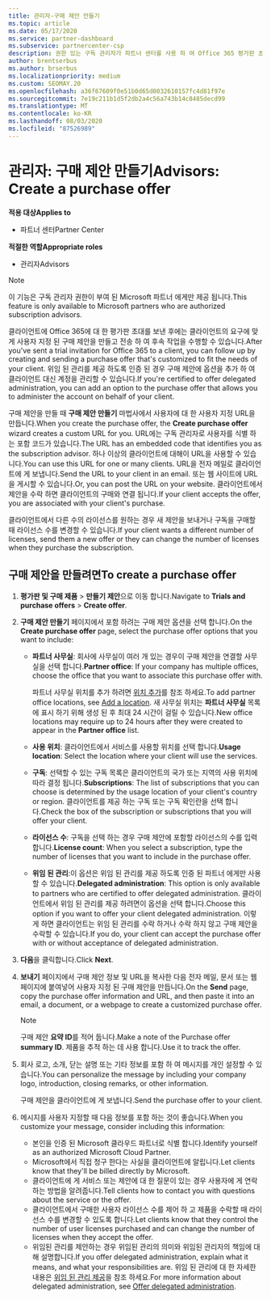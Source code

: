 ```yaml
---
title: 관리자-구매 제안 만들기
ms.topic: article
ms.date: 05/17/2020
ms.service: partner-dashboard
ms.subservice: partnercenter-csp
description: 권한 있는 구독 관리자가 파트너 센터를 사용 하 여 Office 365 평가판 초대에 포함할 구매 제안 및 사용자 지정 URL을 만드는 방법을 알아보세요.
author: brentserbus
ms.author: brserbus
ms.localizationpriority: medium
ms.custom: SEOMAY.20
ms.openlocfilehash: a36f67609f0e51b0d65d0032610157fc4d81f97e
ms.sourcegitcommit: 7e19c211b1d5f2db2a4c56a743b14c8485decd99
ms.translationtype: MT
ms.contentlocale: ko-KR
ms.lasthandoff: 08/03/2020
ms.locfileid: "87526989"
---
```

# <a name="advisors-create-a-purchase-offer"></a><span data-ttu-id="b2124-103">관리자: 구매 제안 만들기</span><span class="sxs-lookup"><span data-stu-id="b2124-103">Advisors: Create a purchase offer</span></span>

<span data-ttu-id="b2124-104">**적용 대상**</span><span class="sxs-lookup"><span data-stu-id="b2124-104">**Applies to**</span></span>

- <span data-ttu-id="b2124-105">파트너 센터</span><span class="sxs-lookup"><span data-stu-id="b2124-105">Partner Center</span></span>
 
<span data-ttu-id="b2124-106">**적절한 역할**</span><span class="sxs-lookup"><span data-stu-id="b2124-106">**Appropriate roles**</span></span>

- <span data-ttu-id="b2124-107">관리자</span><span class="sxs-lookup"><span data-stu-id="b2124-107">Advisors</span></span>


> [!NOTE]
> <span data-ttu-id="b2124-108">이 기능은 구독 관리자 권한이 부여 된 Microsoft 파트너 에게만 제공 됩니다.</span><span class="sxs-lookup"><span data-stu-id="b2124-108">This feature is only available to Microsoft partners who are authorized subscription advisors.</span></span>

<span data-ttu-id="b2124-109">클라이언트에 Office 365에 대 한 평가판 초대를 보낸 후에는 클라이언트의 요구에 맞게 사용자 지정 된 구매 제안을 만들고 전송 하 여 후속 작업을 수행할 수 있습니다.</span><span class="sxs-lookup"><span data-stu-id="b2124-109">After you've sent a trial invitation for Office 365 to a client, you can follow up by creating and sending a purchase offer that's customized to fit the needs of your client.</span></span> <span data-ttu-id="b2124-110">위임 된 관리를 제공 하도록 인증 된 경우 구매 제안에 옵션을 추가 하 여 클라이언트 대신 계정을 관리할 수 있습니다.</span><span class="sxs-lookup"><span data-stu-id="b2124-110">If you're certified to offer delegated administration, you can add an option to the purchase offer that allows you to administer the account on behalf of your client.</span></span>

<span data-ttu-id="b2124-111">구매 제안을 만들 때 **구매 제안 만들기** 마법사에서 사용자에 대 한 사용자 지정 URL을 만듭니다.</span><span class="sxs-lookup"><span data-stu-id="b2124-111">When you create the purchase offer, the **Create purchase offer** wizard creates a custom URL for you.</span></span> <span data-ttu-id="b2124-112">URL에는 구독 관리자로 사용자를 식별 하는 포함 코드가 있습니다.</span><span class="sxs-lookup"><span data-stu-id="b2124-112">The URL has an embedded code that identifies you as the subscription advisor.</span></span> <span data-ttu-id="b2124-113">하나 이상의 클라이언트에 대해이 URL을 사용할 수 있습니다.</span><span class="sxs-lookup"><span data-stu-id="b2124-113">You can use this URL for one or many clients.</span></span> <span data-ttu-id="b2124-114">URL을 전자 메일로 클라이언트에 게 보냅니다.</span><span class="sxs-lookup"><span data-stu-id="b2124-114">Send the URL to your client in an email.</span></span> <span data-ttu-id="b2124-115">또는 웹 사이트에 URL을 게시할 수 있습니다.</span><span class="sxs-lookup"><span data-stu-id="b2124-115">Or, you can post the URL on your website.</span></span> <span data-ttu-id="b2124-116">클라이언트에서 제안을 수락 하면 클라이언트의 구매와 연결 됩니다.</span><span class="sxs-lookup"><span data-stu-id="b2124-116">If your client accepts the offer, you are associated with your client's purchase.</span></span>

<span data-ttu-id="b2124-117">클라이언트에서 다른 수의 라이선스를 원하는 경우 새 제안을 보내거나 구독을 구매할 때 라이선스 수를 변경할 수 있습니다.</span><span class="sxs-lookup"><span data-stu-id="b2124-117">If your client wants a different number of licenses, send them a new offer or they can change the number of licenses when they purchase the subscription.</span></span>

## <a name="to-create-a-purchase-offer"></a><span data-ttu-id="b2124-118">구매 제안을 만들려면</span><span class="sxs-lookup"><span data-stu-id="b2124-118">To create a purchase offer</span></span>

1. <span data-ttu-id="b2124-119">**평가판 및 구매 제품**  >  **만들기 제안**으로 이동 합니다.</span><span class="sxs-lookup"><span data-stu-id="b2124-119">Navigate to **Trials and purchase offers** > **Create offer**.</span></span>

2. <span data-ttu-id="b2124-120">**구매 제안 만들기** 페이지에서 포함 하려는 구매 제안 옵션을 선택 합니다.</span><span class="sxs-lookup"><span data-stu-id="b2124-120">On the **Create purchase offer** page, select the purchase offer options that you want to include:</span></span>

    - <span data-ttu-id="b2124-121">**파트너 사무실**: 회사에 사무실이 여러 개 있는 경우이 구매 제안을 연결할 사무실을 선택 합니다.</span><span class="sxs-lookup"><span data-stu-id="b2124-121">**Partner office**: If your company has multiple offices, choose the office that you want to associate this purchase offer with.</span></span>

        <span data-ttu-id="b2124-122">파트너 사무실 위치를 추가 하려면 [위치 추가](manage-locations.md)를 참조 하세요.</span><span class="sxs-lookup"><span data-stu-id="b2124-122">To add partner office locations, see [Add a location](manage-locations.md).</span></span> <span data-ttu-id="b2124-123">새 사무실 위치는 **파트너 사무실** 목록에 표시 하기 위해 생성 된 후 최대 24 시간이 걸릴 수 있습니다.</span><span class="sxs-lookup"><span data-stu-id="b2124-123">New office locations may require up to 24 hours after they were created to appear in the **Partner office** list.</span></span>

    - <span data-ttu-id="b2124-124">**사용 위치**: 클라이언트에서 서비스를 사용할 위치를 선택 합니다.</span><span class="sxs-lookup"><span data-stu-id="b2124-124">**Usage location**: Select the location where your client will use the services.</span></span>
    - <span data-ttu-id="b2124-125">**구독**: 선택할 수 있는 구독 목록은 클라이언트의 국가 또는 지역의 사용 위치에 따라 결정 됩니다.</span><span class="sxs-lookup"><span data-stu-id="b2124-125">**Subscriptions**: The list of subscriptions that you can choose is determined by the usage location of your client's country or region.</span></span> <span data-ttu-id="b2124-126">클라이언트를 제공 하는 구독 또는 구독 확인란을 선택 합니다.</span><span class="sxs-lookup"><span data-stu-id="b2124-126">Check the box of the subscription or subscriptions that you will offer your client.</span></span>
    - <span data-ttu-id="b2124-127">**라이선스 수**: 구독을 선택 하는 경우 구매 제안에 포함할 라이선스의 수를 입력 합니다.</span><span class="sxs-lookup"><span data-stu-id="b2124-127">**License count**: When you select a subscription, type the number of licenses that you want to include in the purchase offer.</span></span>
    - <span data-ttu-id="b2124-128">**위임 된 관리**:이 옵션은 위임 된 관리를 제공 하도록 인증 된 파트너 에게만 사용할 수 있습니다.</span><span class="sxs-lookup"><span data-stu-id="b2124-128">**Delegated administration**: This option is only available to partners who are certified to offer delegated administration.</span></span> <span data-ttu-id="b2124-129">클라이언트에서 위임 된 관리를 제공 하려면이 옵션을 선택 합니다.</span><span class="sxs-lookup"><span data-stu-id="b2124-129">Choose this option if you want to offer your client delegated administration.</span></span> <span data-ttu-id="b2124-130">이렇게 하면 클라이언트는 위임 된 관리를 수락 하거나 수락 하지 않고 구매 제안을 수락할 수 있습니다.</span><span class="sxs-lookup"><span data-stu-id="b2124-130">If you do, your client can accept the purchase offer with or without acceptance of delegated administration.</span></span>

3. <span data-ttu-id="b2124-131">**다음**을 클릭합니다.</span><span class="sxs-lookup"><span data-stu-id="b2124-131">Click **Next**.</span></span>

4. <span data-ttu-id="b2124-132">**보내기** 페이지에서 구매 제안 정보 및 URL을 복사한 다음 전자 메일, 문서 또는 웹 페이지에 붙여넣어 사용자 지정 된 구매 제안을 만듭니다.</span><span class="sxs-lookup"><span data-stu-id="b2124-132">On the **Send** page, copy the purchase offer information and URL, and then paste it into an email, a document, or a webpage to create a customized purchase offer.</span></span>

    > [!NOTE]
    > <span data-ttu-id="b2124-133">구매 제안 **요약 ID**를 적어 둡니다.</span><span class="sxs-lookup"><span data-stu-id="b2124-133">Make a note of the Purchase offer **summary ID**.</span></span> <span data-ttu-id="b2124-134">제품을 추적 하는 데 사용 합니다.</span><span class="sxs-lookup"><span data-stu-id="b2124-134">Use it to track the offer.</span></span>

5. <span data-ttu-id="b2124-135">회사 로고, 소개, 닫는 설명 또는 기타 정보를 포함 하 여 메시지를 개인 설정할 수 있습니다.</span><span class="sxs-lookup"><span data-stu-id="b2124-135">You can personalize the message by including your company logo, introduction, closing remarks, or other information.</span></span>

    <span data-ttu-id="b2124-136">구매 제안을 클라이언트에 게 보냅니다.</span><span class="sxs-lookup"><span data-stu-id="b2124-136">Send the purchase offer to your client.</span></span>

6. <span data-ttu-id="b2124-137">메시지를 사용자 지정할 때 다음 정보를 포함 하는 것이 좋습니다.</span><span class="sxs-lookup"><span data-stu-id="b2124-137">When you customize your message, consider including this information:</span></span>

    - <span data-ttu-id="b2124-138">본인을 인증 된 Microsoft 클라우드 파트너로 식별 합니다.</span><span class="sxs-lookup"><span data-stu-id="b2124-138">Identify yourself as an authorized Microsoft Cloud Partner.</span></span>
    - <span data-ttu-id="b2124-139">Microsoft에서 직접 청구 한다는 사실을 클라이언트에 알립니다.</span><span class="sxs-lookup"><span data-stu-id="b2124-139">Let clients know that they'll be billed directly by Microsoft.</span></span>
    - <span data-ttu-id="b2124-140">클라이언트에 게 서비스 또는 제안에 대 한 질문이 있는 경우 사용자에 게 연락 하는 방법을 알려줍니다.</span><span class="sxs-lookup"><span data-stu-id="b2124-140">Tell clients how to contact you with questions about the service or the offer.</span></span>
    - <span data-ttu-id="b2124-141">클라이언트에서 구매한 사용자 라이선스 수를 제어 하 고 제품을 수락할 때 라이선스 수를 변경할 수 있도록 합니다.</span><span class="sxs-lookup"><span data-stu-id="b2124-141">Let clients know that they control the number of user licenses purchased and can change the number of licenses when they accept the offer.</span></span>
    - <span data-ttu-id="b2124-142">위임된 관리를 제안하는 경우 위임된 관리의 의미와 위임된 관리자의 책임에 대해 설명합니다.</span><span class="sxs-lookup"><span data-stu-id="b2124-142">If you offer delegated administration, explain what it means, and what your responsibilities are.</span></span> <span data-ttu-id="b2124-143">위임 된 관리에 대 한 자세한 내용은 [위임 된 관리 제공](customers-revoke-admin-privileges.md)을 참조 하세요.</span><span class="sxs-lookup"><span data-stu-id="b2124-143">For more information about delegated administration, see [Offer delegated administration](customers-revoke-admin-privileges.md).</span></span>
